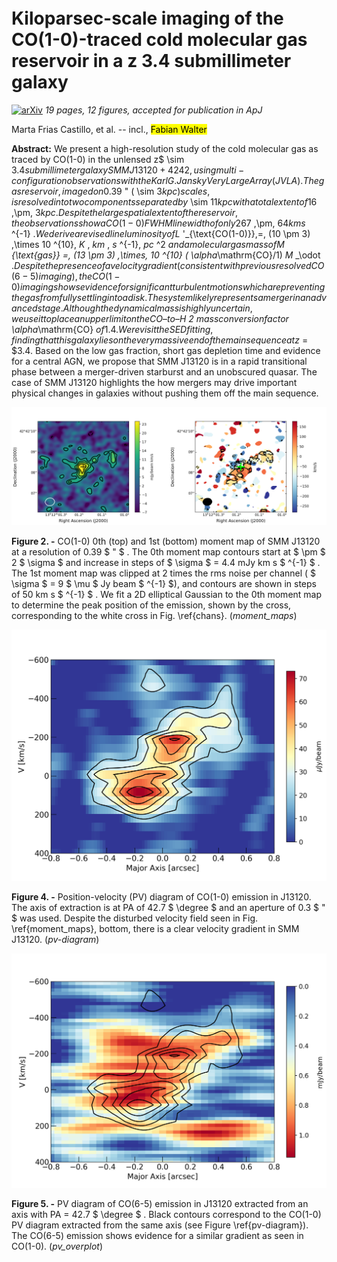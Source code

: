 <div class="macros" style="visibility:hidden;">
$\newcommand{\ensuremath}{}$
$\newcommand{\xspace}{}$
$\newcommand{\object}[1]{\texttt{#1}}$
$\newcommand{\farcs}{{.}''}$
$\newcommand{\farcm}{{.}'}$
$\newcommand{\arcsec}{''}$
$\newcommand{\arcmin}{'}$
$\newcommand{\vdag}{(v)^\dagger}$
$\newcommand$
$\newcommand$</div>

# Kiloparsec-scale imaging of the CO(1-0)-traced cold molecular gas reservoir in a z  3.4 submillimeter galaxy

<div id="comments">

 [![arXiv](https://img.shields.io/badge/arXiv-2203.15811-b31b1b.svg)](https://arxiv.org/abs/2203.15811) _19 pages, 12 figures, accepted for publication in ApJ_

</div>

<div id="authors">
Marta Frias Castillo, et al. -- incl., <mark>Fabian Walter</mark>
</div>

<div id="abstract">

 **Abstract:** We present a high-resolution study of the cold molecular gas as traced by CO(1-0) in the unlensed z$ \sim $3.4 submillimeter galaxy SMM J13120+4242, using multi-configuration observations with the Karl G. Jansky Very Large Array (JVLA). The gas reservoir, imaged on 0.39$ " $($ \sim $3 kpc) scales, is resolved into two components separated by$ \sim $11 kpc with a total extent of 16$ \,\pm\, $3 kpc. Despite the large spatial extent of the reservoir, the observations show a CO(1-0) FWHM linewidth of only 267$ \,\pm\, $64 km s$ ^{-1} $. We derive a revised line luminosity of L$ '_{\text{CO(1-0)}}\,=\, $(10$ \pm $3)$ \,\times $10$ ^{10}\, $K$ \, $km$ \, $s$ ^{-1}\, $pc$ ^2 $and a molecular gas mass of M$ _{\text{gas}} =\, $(13$ \pm $3)$ \,\times\, $10$ ^{10} $($ \alpha_\mathrm{CO}/1) $M$ _\odot $. Despite the presence of a velocity gradient (consistent with previous resolved CO(6-5) imaging), the CO(1-0) imaging shows evidence for significant turbulent motions which are preventing the gas from fully settling into a disk. The system likely represents a merger in an advanced stage. Although the dynamical mass is highly uncertain, we use it to place an upper limit on the CO–to–H$ _2 $mass conversion factor$ \alpha_\mathrm{CO} $of 1.4. We revisit the SED fitting, finding that this galaxy lies on the very massive end of the main sequence at z$ = $3.4. Based on the low gas fraction, short gas depletion time and evidence for a central AGN, we propose that SMM J13120 is in a rapid transitional phase between a merger-driven starburst and an unobscured quasar. The case of SMM J13120 highlights the how mergers may drive important physical changes in galaxies without pushing them off the main sequence.

</div>
<div id="div_fig1">

<img src="tmp_2203.15811/final_mom0.png" alt="Fig2.1" width="50%"/><img src="tmp_2203.15811/final_mom1.png" alt="Fig2.2" width="50%"/>

**Figure 2. -** CO(1-0) 0th (top) and 1st (bottom) moment map of SMM J13120 at a resolution of 0.39 $ " $ . The 0th moment map contours start at  $ \pm $  2 $ \sigma $  and increase in steps of  $ \sigma $  = 4.4 mJy km s $ ^{-1} $ . The 1st moment map was clipped at 2 times the rms noise per channel ( $ \sigma $  = 9  $ \mu $ Jy beam $ ^{-1} $), and contours are shown in steps of 50 km s $ ^{-1} $ . We fit a 2D elliptical Gaussian to the 0th moment map to determine the peak position of the emission, shown by the cross, corresponding to the white cross in Fig. \ref{chans}. (*moment_maps*)

</div>
<div id="div_fig2">

<img src="tmp_2203.15811/corrected_pv10.png" alt="Fig4" width="100%"/>

**Figure 4. -** Position-velocity (PV) diagram of CO(1-0) emission in J13120. The axis of extraction is at PA of 42.7 $ \degree $  and an aperture of 0.3 $ " $  was used. Despite the disturbed velocity field seen in Fig. \ref{moment_maps}, bottom, there is a clear velocity gradient in SMM J13120. (*pv-diagram*)

</div>
<div id="div_fig3">

<img src="tmp_2203.15811/new_overplot_pv.png" alt="Fig5" width="100%"/>

**Figure 5. -** PV diagram of CO(6-5) emission in J13120 extracted from an axis with PA = 42.7 $ \degree $ . Black contours correspond to the CO(1-0) PV diagram extracted from the same axis (see Figure \ref{pv-diagram}). The CO(6-5) emission shows evidence for a similar gradient as seen in CO(1-0). (*pv_overplot*)

</div>

